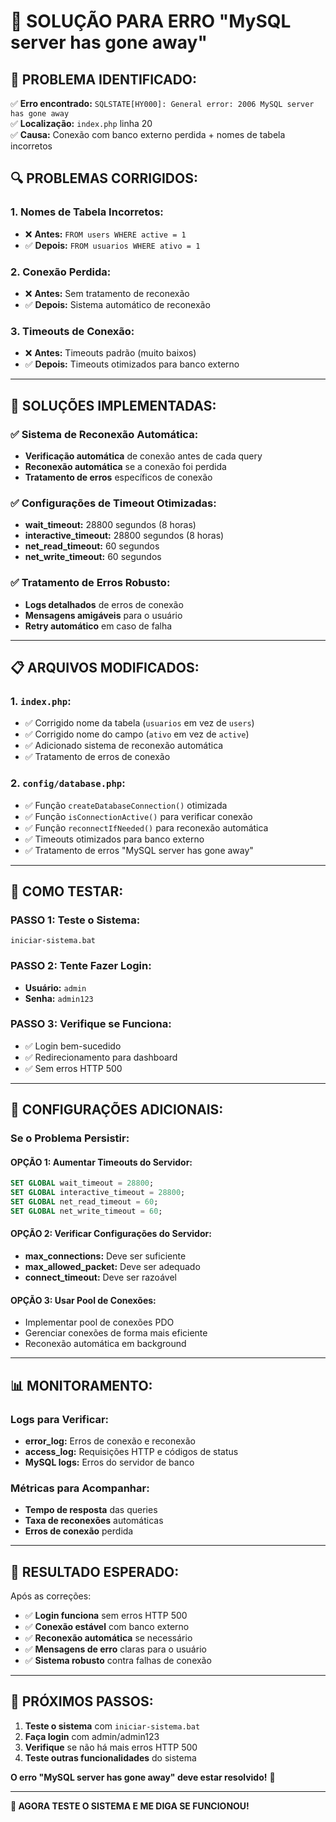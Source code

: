 # 🚨 SOLUÇÃO PARA ERRO "MySQL server has gone away"

## 🎯 **PROBLEMA IDENTIFICADO:**
✅ **Erro encontrado:** `SQLSTATE[HY000]: General error: 2006 MySQL server has gone away`  
✅ **Localização:** `index.php` linha 20  
✅ **Causa:** Conexão com banco externo perdida + nomes de tabela incorretos  

## 🔍 **PROBLEMAS CORRIGIDOS:**

### **1. Nomes de Tabela Incorretos:**
- ❌ **Antes:** `FROM users WHERE active = 1`
- ✅ **Depois:** `FROM usuarios WHERE ativo = 1`

### **2. Conexão Perdida:**
- ❌ **Antes:** Sem tratamento de reconexão
- ✅ **Depois:** Sistema automático de reconexão

### **3. Timeouts de Conexão:**
- ❌ **Antes:** Timeouts padrão (muito baixos)
- ✅ **Depois:** Timeouts otimizados para banco externo

---

## 🚀 **SOLUÇÕES IMPLEMENTADAS:**

### **✅ Sistema de Reconexão Automática:**
- **Verificação automática** de conexão antes de cada query
- **Reconexão automática** se a conexão foi perdida
- **Tratamento de erros** específicos de conexão

### **✅ Configurações de Timeout Otimizadas:**
- **wait_timeout:** 28800 segundos (8 horas)
- **interactive_timeout:** 28800 segundos (8 horas)
- **net_read_timeout:** 60 segundos
- **net_write_timeout:** 60 segundos

### **✅ Tratamento de Erros Robusto:**
- **Logs detalhados** de erros de conexão
- **Mensagens amigáveis** para o usuário
- **Retry automático** em caso de falha

---

## 📋 **ARQUIVOS MODIFICADOS:**

### **1. `index.php`:**
- ✅ Corrigido nome da tabela (`usuarios` em vez de `users`)
- ✅ Corrigido nome do campo (`ativo` em vez de `active`)
- ✅ Adicionado sistema de reconexão automática
- ✅ Tratamento de erros de conexão

### **2. `config/database.php`:**
- ✅ Função `createDatabaseConnection()` otimizada
- ✅ Função `isConnectionActive()` para verificar conexão
- ✅ Função `reconnectIfNeeded()` para reconexão automática
- ✅ Timeouts otimizados para banco externo
- ✅ Tratamento de erros "MySQL server has gone away"

---

## 🧪 **COMO TESTAR:**

### **PASSO 1: Teste o Sistema:**
```
iniciar-sistema.bat
```

### **PASSO 2: Tente Fazer Login:**
- **Usuário:** `admin`
- **Senha:** `admin123`

### **PASSO 3: Verifique se Funciona:**
- ✅ Login bem-sucedido
- ✅ Redirecionamento para dashboard
- ✅ Sem erros HTTP 500

---

## 🔧 **CONFIGURAÇÕES ADICIONAIS:**

### **Se o Problema Persistir:**

#### **OPÇÃO 1: Aumentar Timeouts do Servidor:**
```sql
SET GLOBAL wait_timeout = 28800;
SET GLOBAL interactive_timeout = 28800;
SET GLOBAL net_read_timeout = 60;
SET GLOBAL net_write_timeout = 60;
```

#### **OPÇÃO 2: Verificar Configurações do Servidor:**
- **max_connections:** Deve ser suficiente
- **max_allowed_packet:** Deve ser adequado
- **connect_timeout:** Deve ser razoável

#### **OPÇÃO 3: Usar Pool de Conexões:**
- Implementar pool de conexões PDO
- Gerenciar conexões de forma mais eficiente
- Reconexão automática em background

---

## 📊 **MONITORAMENTO:**

### **Logs para Verificar:**
- **error_log:** Erros de conexão e reconexão
- **access_log:** Requisições HTTP e códigos de status
- **MySQL logs:** Erros do servidor de banco

### **Métricas para Acompanhar:**
- **Tempo de resposta** das queries
- **Taxa de reconexões** automáticas
- **Erros de conexão** perdida

---

## 🎯 **RESULTADO ESPERADO:**

Após as correções:
- ✅ **Login funciona** sem erros HTTP 500
- ✅ **Conexão estável** com banco externo
- ✅ **Reconexão automática** se necessário
- ✅ **Mensagens de erro** claras para o usuário
- ✅ **Sistema robusto** contra falhas de conexão

---

## 🚀 **PRÓXIMOS PASSOS:**

1. **Teste o sistema** com `iniciar-sistema.bat`
2. **Faça login** com admin/admin123
3. **Verifique** se não há mais erros HTTP 500
4. **Teste outras funcionalidades** do sistema

**O erro "MySQL server has gone away" deve estar resolvido!** 🎉

---

**🎯 AGORA TESTE O SISTEMA E ME DIGA SE FUNCIONOU!**
